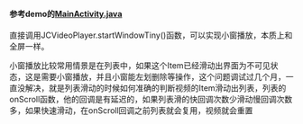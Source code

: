 #### 参考demo的[MainActivity.java](https://github.com/lipangit/JieCaoVideoPlayer/blob/develop/app/src/main/java/fm/jiecao/jiecaovideoplayer/MainActivity.java)

直接调用JCVideoPlayer.startWindowTiny()函数，可以实现小窗播放，本质上和全屏一样。

小窗播放比较常用情景是在列表中，如果这个Item已经滑动出界面为不可见状态，这是需要小窗播放，并且小窗能左划删除等操作，这个问题调试过几个月，一直没解决，就是列表滑动的时候如何准确的判断视频的Item滑动出列表，列表的onScroll函数，他的回调是有延迟的，如果列表滑的快回调次数少滑动慢回调次数多，如果快速滑动，在onScroll回调之前列表就会复用，视频就会重置